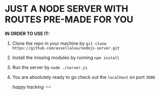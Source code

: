 # JUST A NODE SERVER WITH ROUTES PRE-MADE FOR YOU

**IN ORDER TO USE IT:**

1. Clone the repo in your machine by `git clone https://github.com/assellalou/nodejs-server.git`
2. Install the missing modules by running `npm install`
3. Run the server by `node ./server.js`
4. You are absolutely ready to go check out the `localhost` on port `3000`

   _happy hacking 💦💦_
